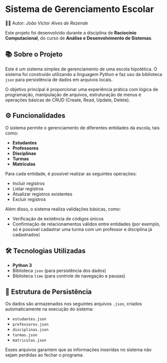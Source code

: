 # Sistema de Gerenciamento Escolar
👨‍💻 Autor: *João Victor Alves de Rezende*

Este projeto foi desenvolvido durante a disciplina de **Raciocínio Computacional**, do curso de **Análise e Desenvolvimento de Sistemas**.

## 📚 Sobre o Projeto

Este é um sistema simples de gerenciamento de uma escola hipotética. O sistema foi construído utilizando a linguagem Python e faz uso da biblioteca `json` para persistência de dados em arquivos locais.

O objetivo principal é proporcionar uma experiência prática com lógica de programação, manipulação de arquivos, estruturação de menus e operações básicas de CRUD (Create, Read, Update, Delete).

## ⚙️ Funcionalidades

O sistema permite o gerenciamento de diferentes entidades da escola, tais como:

- **Estudantes**
- **Professores**
- **Disciplinas**
- **Turmas**
- **Matrículas**

Para cada entidade, é possível realizar as seguintes operações:

- Incluir registros
- Listar registros
- Atualizar registros existentes
- Excluir registros

Além disso, o sistema realiza validações básicas, como:

- Verificação de existência de códigos únicos
- Confirmação de relacionamentos válidos entre entidades (por exemplo, só é possível cadastrar uma turma com um professor e disciplina já cadastrados)

## 🛠️ Tecnologias Utilizadas

- **Python 3**
- Biblioteca `json` (para persistência dos dados)
- Biblioteca `time` (para controle de navegação e pausas)

## 💾 Estrutura de Persistência

Os dados são armazenados nos seguintes arquivos `.json`, criados automaticamente na execução do sistema:

- `estudantes.json`
- `professores.json`
- `disciplinas.json`
- `turmas.json`
- `matriculas.json`

Esses arquivos garantem que as informações inseridas no sistema não sejam perdidas ao fechar o programa.


